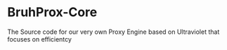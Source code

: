 # BruhProx-Core
The Source code for our very own Proxy Engine based on Ultraviolet that focuses on efficientcy
